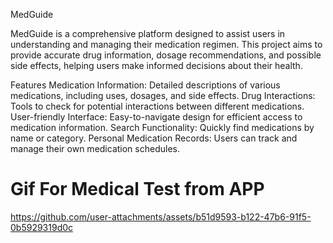 MedGuide

MedGuide 
is a comprehensive platform designed to assist users in understanding and managing their medication regimen. This project aims to provide accurate drug information, dosage recommendations, and possible side effects, helping users make informed decisions about their health.

Features
Medication Information: Detailed descriptions of various medications, including uses, dosages, and side effects.
Drug Interactions: Tools to check for potential interactions between different medications.
User-friendly Interface: Easy-to-navigate design for efficient access to medication information.
Search Functionality: Quickly find medications by name or category.
Personal Medication Records: Users can track and manage their own medication schedules.

# Gif For Medical Test from APP

https://github.com/user-attachments/assets/b51d9593-b122-47b6-91f5-0b5929319d0c
